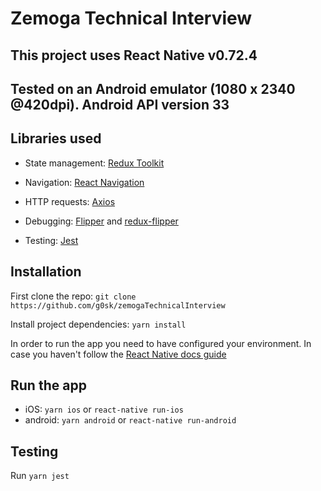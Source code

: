 # Zemoga Technical Interview

## This project uses React Native v0.72.4

## Tested on an Android emulator (1080 x 2340 @420dpi). Android API version 33

## Libraries used

- State management: [Redux Toolkit](https://redux-toolkit.js.org/)

- Navigation: [React Navigation](https://reactnavigation.org/)

- HTTP requests: [Axios](https://axios-http.com/)

- Debugging: [Flipper](https://fbflipper.com/) and [redux-flipper](https://github.com/jk-gan/redux-flipper)

- Testing: [Jest](https://jestjs.io/)

## Installation

First clone the repo: `git clone https://github.com/g0sk/zemogaTechnicalInterview`

Install project dependencies: `yarn install`

In order to run the app you need to have configured your environment. In case you haven't follow the [React Native docs guide](https://reactnative.dev/docs/environment-setup?guide=native)

## Run the app

- iOS: `yarn ios` or `react-native run-ios`
- android: `yarn android` or `react-native run-android`

## Testing

Run `yarn jest`
